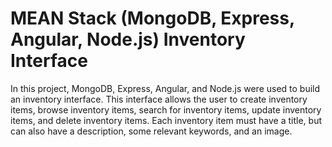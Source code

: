 # MEAN Stack (MongoDB, Express, Angular, Node.js) Inventory Interface

In this project, MongoDB, Express, Angular, and Node.js were used to build an
inventory interface. This interface allows the user to create inventory items,
browse inventory items, search for inventory items, update inventory items,
and delete inventory items. Each inventory item must have a title, but can also
have a description, some relevant keywords, and an image.
